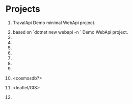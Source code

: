 # Projects

1.  TravalApi
    Demo minimal WebApi project.
    
2.  <a full-fledge WebApi project>
    based on `dotnet new webapi -n <project-name>`
    Demo WebApi project.

3.  <SSE>
4.  <sockets>
5.  <blazor>
6.  <mongodb>
7.  <sqlite>
8.  <graphql>
9.  <playwright>
10. <cosmosdb?>
11. <leaflet/GIS>
12. <rabbitmq>

##